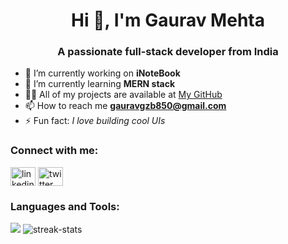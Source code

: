 <h1 align="center">Hi 👋, I'm Gaurav Mehta</h1>
<h3 align="center">A passionate full-stack developer from India</h3>

- 🔭 I’m currently working on **iNoteBook**
- 🌱 I’m currently learning **MERN stack**
- 👨‍💻 All of my projects are available at [My GitHub](https://github.com/GAURAVVVVVVVVVVVVV)
- 📫 How to reach me **gauravgzb850@gmail.com**
- ⚡ Fun fact: *I love building cool UIs*

<h3 align="left">Connect with me:</h3>
<p align="left">
<a href="https://linkedin.com/in/gaurav-mehta-324431318" target="blank"><img align="center" src="https://cdn.jsdelivr.net/npm/simple-icons@v3/icons/linkedin.svg" alt="linkedin" height="30" width="40" /></a>
<a href="https://instagram.com/gauravvmehtaaa" target="blank"><img align="center" src="https://cdn.jsdelivr.net/npm/simple-icons@v3/icons/instagram.svg" alt="twitter" height="30" width="40" /></a>
</p>

<h3 align="left">Languages and Tools:</h3>
<p align="left">
  <img src="https://skillicons.dev/icons?i=html,css,js,react,nodejs,express,mongodb,cpp,github,vscode" />
  <img src="https://github-readme-streak-stats.herokuapp.com/?user=GAURAVVVVVVVVVVVVV" alt="streak-stats" />

</p>
